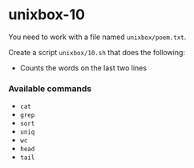 # unixbox-10


You need to work with a file named `unixbox/poem.txt`.

Create a script `unixbox/10.sh` that does the following:

- Counts the words on the last two lines

### Available commands

* `cat`
* `grep`
* `sort`
* `uniq`
* `wc`
* `head`
* `tail`

